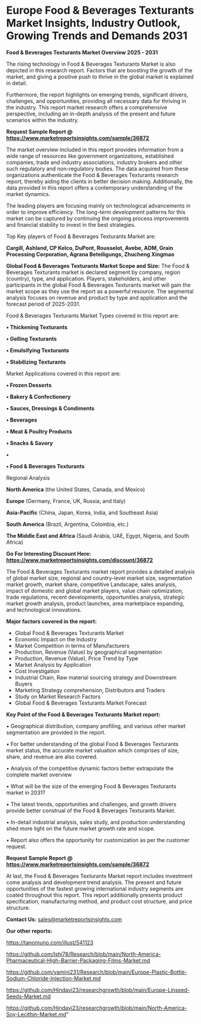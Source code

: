 # Europe Food & Beverages Texturants Market Insights, Industry Outlook, Growing Trends and Demands 2031

<Strong> Food & Beverages Texturants Market Overview 2025 - 2031</strong>

The rising technology in Food & Beverages Texturants Market is also depicted in this research report. Factors that are boosting the growth of the market, and giving a positive push to thrive in the global market is explained in detail.

Furthermore, the report highlights on emerging trends, significant drivers, challenges, and opportunities, providing all necessary data for thriving in the industry. This report market research offers a comprehensive perspective, including an in-depth analysis of the present and future scenarios within the industry.

<strong>Request Sample Report @ <a href=https://www.marketreportsinsights.com/sample/36872>https://www.marketreportsinsights.com/sample/36872</a></strong>

The market overview included in this report provides information from a wide range of resources like government organizations, established companies, trade and industry associations, industry brokers and other such regulatory and non-regulatory bodies. The data acquired from these organizations authenticate the Food & Beverages Texturants research report, thereby aiding the clients in better decision making. Additionally, the data provided in this report offers a contemporary understanding of the market dynamics.

The leading players are focusing mainly on technological advancements in order to improve efficiency. The long-term development patterns for this market can be captured by continuing the ongoing process improvements and financial stability to invest in the best strategies.

Top Key players of Food & Beverages Texturants Market are:

<strong>Cargill, Ashland, CP Kelco, DuPont, Rousselot, Avebe, ADM, Grain Processing Corporation, Agrana Beteiligungs, Zhucheng Xingmao</strong>

<strong><b>Global Food & Beverages Texturants Market Scope and Size:</b></strong>
The Food & Beverages Texturants market is declared segment by company, region (country), type, and application. Players, stakeholders, and other participants in the global Food & Beverages Texturants market will gain the market scope as they use the report as a powerful resource. The segmental analysis focuses on revenue and product by type and application and the forecast period of 2025-2031.

Food & Beverages Texturants Market Types covered in this report are:

<strong>•  Thickening Texturants

•  Gelling Texturants

•  Emulsifying Texturants

•  Stabilizing Texturants</strong>

Market Applications covered in this report are:

<strong>•  Frozen Desserts

•  Bakery & Confectionery

•  Sauces, Dressings & Condiments

•  Beverages

•  Meat & Poultry Products

•  Snacks & Savory

•  

•  Food & Beverages Texturants</strong> 

Regional Analysis

<strong>North America</strong> (the United States, Canada, and Mexico)

<strong>Europe</strong> (Germany, France, UK, Russia, and Italy)

<strong>Asia-Pacific</strong> (China, Japan, Korea, India, and Southeast Asia)

<strong>South America</strong> (Brazil, Argentina, Colombia, etc.)

<strong>The Middle East and Africa</strong> (Saudi Arabia, UAE, Egypt, Nigeria, and South Africa)

<strong>Go For Interesting Discount Here: <a href=https://www.marketreportsinsights.com/discount/36872>https://www.marketreportsinsights.com/discount/36872</a></strong>

The Food & Beverages Texturants market report provides a detailed analysis of global market size, regional and country-level market size, segmentation market growth, market share, competitive Landscape, sales analysis, impact of domestic and global market players, value chain optimization, trade regulations, recent developments, opportunities analysis, strategic market growth analysis, product launches, area marketplace expanding, and technological innovations.

<strong><b>Major factors covered in the report:</b></strong>
<ul>
  <li>Global Food & Beverages Texturants Market </li>
  <li>Economic Impact on the Industry</li>
  <li>Market Competition in terms of Manufacturers</li>
  <li>Production, Revenue (Value) by geographical segmentation</li>
  <li>Production, Revenue (Value), Price Trend by Type</li>
  <li>Market Analysis by Application</li>
  <li>Cost Investigation</li>
  <li>Industrial Chain, Raw material sourcing strategy and Downstream Buyers</li>
  <li>Marketing Strategy comprehension, Distributors and Traders</li>
  <li>Study on Market Research Factors</li>
  <li>Global Food & Beverages Texturants Market Forecast</li>
</ul>

<strong><b>Key Point of the Food & Beverages Texturants Market report:</b></strong>

• Geographical distribution, company profiling, and various other market segmentation are provided in the report.

• For better understanding of the global Food & Beverages Texturants market status, the accurate market valuation which comprises of size, share, and revenue are also covered.

• Analysis of the competitive dynamic factors better extrapolate the complete market overview

• What will be the size of the emerging Food & Beverages Texturants market in 2031?

• The latest trends, opportunities and challenges, and growth drivers provide better construal of the Food & Beverages Texturants Market.

• In-detail industrial analysis, sales study, and production understanding shed more light on the future market growth rate and scope.

• Report also offers the opportunity for customization as per the customer request.

<strong>Request Sample Report @ <a href=https://www.marketreportsinsights.com/sample/36872>https://www.marketreportsinsights.com/sample/36872</a></strong>

At last, the Food & Beverages Texturants Market report includes investment come analysis and development trend analysis. The present and future opportunities of the fastest growing international industry segments are coated throughout this report. This report additionally presents product specification, manufacturing method, and product cost structure, and price structure.

<strong>Contact Us:</strong>
sales@marketreportsinsights.com

<strong>Our other reports:</strong>

<a href=https://tanomuno.com/illust/541123>https://tanomuno.com/illust/541123</a>

<a href=https://github.com/Ishi78/Research/blob/main/North-America-Pharmaceutical-High-Barrier-Packaging-Films-Market.md>https://github.com/Ishi78/Research/blob/main/North-America-Pharmaceutical-High-Barrier-Packaging-Films-Market.md</a>

<a href=https://github.com/yamini231/Research/blob/main/Europe-Plastic-Bottle-Sodium-Chloride-Injection-Market.md>https://github.com/yamini231/Research/blob/main/Europe-Plastic-Bottle-Sodium-Chloride-Injection-Market.md</a>

<a href=https://github.com/Hindavi23/researchgrowth/blob/main/Europe-Linseed-Seeds-Market.md>https://github.com/Hindavi23/researchgrowth/blob/main/Europe-Linseed-Seeds-Market.md</a>

<a href=https://github.com/Hindavi23/researchgrowth/blob/main/North-America-Soy-Lecithin-Market.md>https://github.com/Hindavi23/researchgrowth/blob/main/North-America-Soy-Lecithin-Market.md</a>"
